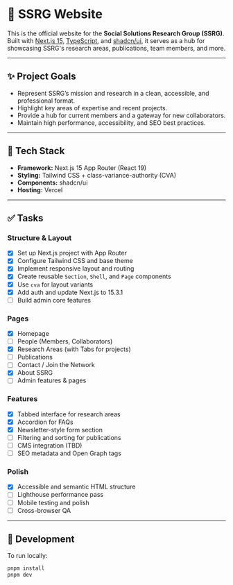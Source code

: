 # 🧠 SSRG Website

This is the official website for the **Social Solutions Research Group (SSRG)**. Built with [Next.js 15](https://nextjs.org/), [TypeScript](https://www.typescriptlang.org/), and [shadcn/ui](https://ui.shadcn.com/), it serves as a hub for showcasing SSRG's research areas, publications, team members, and more.

---

## ✨ Project Goals

- Represent SSRG’s mission and research in a clean, accessible, and professional format.
- Highlight key areas of expertise and recent projects.
- Provide a hub for current members and a gateway for new collaborators.
- Maintain high performance, accessibility, and SEO best practices.

---

## 🔧 Tech Stack

- **Framework:** Next.js 15 App Router (React 19)
- **Styling:** Tailwind CSS + class-variance-authority (CVA)
- **Components:** shadcn/ui
- **Hosting:** Vercel

---

## ✅ Tasks

### Structure & Layout
- [x] Set up Next.js project with App Router
- [x] Configure Tailwind CSS and base theme
- [x] Implement responsive layout and routing
- [x] Create reusable `Section`, `Shell`, and `Page` components
- [x] Use `cva` for layout variants
- [x] Add auth and update Next.js to 15.3.1
- [ ] Build admin core features

### Pages
- [x] Homepage
- [ ] People (Members, Collaborators)
- [x] Research Areas (with Tabs for projects)
- [ ] Publications
- [ ] Contact / Join the Network
- [x] About SSRG
- [ ] Admin features & pages

### Features
- [x] Tabbed interface for research areas
- [x] Accordion for FAQs
- [x] Newsletter-style form section
- [ ] Filtering and sorting for publications
- [ ] CMS integration (TBD)
- [ ] SEO metadata and Open Graph tags

### Polish
- [x] Accessible and semantic HTML structure
- [ ] Lighthouse performance pass
- [ ] Mobile testing and polish
- [ ] Cross-browser QA

---

## 🚧 Development

To run locally:

```bash
pnpm install
pnpm dev
